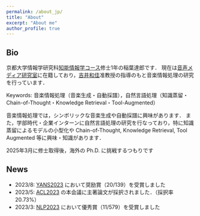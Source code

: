 ```yaml
---
permalink: /about_jp/
title: "About"
excerpt: "About me"
author_profile: true
---
```


## Bio

京都大学情報学研究科[知能情報学コース](https://www.ist.i.kyoto-u.ac.jp/)修士1年の稲葉達郎です．
現在は[音声メディア研究室](http://sap.ist.i.kyoto-u.ac.jp/)に在籍しており，[吉井和佳](http://sap.ist.i.kyoto-u.ac.jp/members/yoshii/)准教授の指導のもと音楽情報処理の研究を行っています．

Keywords: 音楽情報処理（音楽生成・自動採譜），自然言語処理（知識蒸留・Chain-of-Thought・Knowledge Retrieval・Tool-Augmented）

音楽情報処理では，シンボリックな音楽生成や自動採譜に興味があります．
また，学部時代・企業インターンに自然言語処理の研究を行なっており，特に知識蒸留によるモデルの小型化や Chain-of-Thought, Knowledge Retrieval, Tool Augmented 等に興味・知識があります．

2025年3月に修士取得後，海外の Ph.D. に挑戦するつもりです

## News

- 2023/8: [YANS2023](https://yans.anlp.jp/entry/yans2023) において奨励賞（20/139）を受賞しました
- 2023/5: [ACL2023](https://2023.aclweb.org/) の本会議に主著論文が採択されました．（採択率 20.73%）
- 2023/3: [NLP2023](https://www.anlp.jp/nlp2023/) において優秀賞（11/579）を受賞しました
